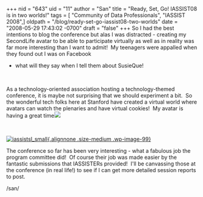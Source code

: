 +++
nid = "643"
uid = "11"
author = "San"
title = "Ready, Set, Go! IASSIST08 is in two worlds!"
tags = [ "Community of Data Professionals", "IASSIST 2008",]
oldpath = "/blog/ready-set-go-iassist08-two-worlds"
date = "2008-05-29 17:43:02 -0700"
draft = "false"
+++
So I had the best intentions to blog the conference but alas I was
distracted - creating my SecondLife avatar to be able to participate
virtually as well as in reality was far more interesting than I want to
admit!  My teenagers were appalled when they found out I was on Facebook
- what will they say when I tell them about SusieQue!

[](http://iassistblog.org/wp-content/uploads/2008/05/iassistsl_small.wmf)
 

As a technology-oriented association hosting a technology-themed
conference, it is maybe not surprising that we should experiment a bit. 
So the wonderful tech folks here at Stanford have created a virtual
world where avatars can watch the plenaries and have virtual cookies! 
My avatar is having a great
time![](http://iassistblog.org/wp-content/uploads/2008/05/iassistsl.wmf)

 

[![](http://iassistblog.org/wp-content/uploads/2008/05/iassistsl_small.wmf "iassistsl_small"){.alignnone
.size-medium
.wp-image-99}](http://iassistblog.org/wp-content/uploads/2008/05/iassistsl_small.wmf)

The conference so far has been very interesting - what a fabulous job
the program committee did!  Of course their job was made easier by the
fantastic submissions that IASSISTERs provided!  I'll be canvassing
those at the conference (in real life!) to see if I can get more
detailed session reports to post. 

/san/

